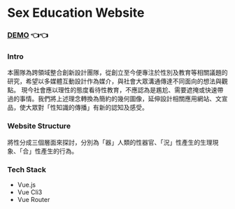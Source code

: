 # Sex Education Website

### [DEMO](https://viboloveyou12.github.io/SexEducation-Website/#/) 👈👈

### Intro
本團隊為跨領域整合創新設計團隊，從創立至今便專注於性別及教育等相關議題的研究，希望以多媒體互動設計作為媒介，與社會大眾溝通傳達不同面向的想法與觀點。
現今社會應以理性的態度看待性教育，不應認為是尷尬、需要遮掩或快速帶過的事情。我們將上述理念轉換為簡約的幾何圖像，延伸設計相關應用網站、文宣品，使大眾對「性知識的傳播」有新的認知及感受。

### Website Structure
將性分成三個層面來探討，分別為「器」人類的性器官、「況」性產生的生理現象、「合」性產生的行為。

### Tech Stack
* Vue.js
* Vue Cli3
* Vue Router
